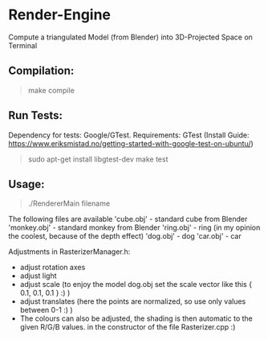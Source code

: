 # Render-Engine
Compute a triangulated Model (from Blender) into 3D-Projected Space on Terminal

## Compilation:
> make compile
## Run Tests:
Dependency for tests: Google/GTest. Requirements: GTest (Install Guide: https://www.eriksmistad.no/getting-started-with-google-test-on-ubuntu/)
> sudo apt-get install libgtest-dev
> make test
## Usage:
> ./RendererMain filename

The following files are available
'cube.obj' - standard cube from Blender
'monkey.obj' - standard monkey from Blender
'ring.obj' - ring (in my opinion the coolest, because of the depth effect)
'dog.obj' - dog
'car.obj' - car

Adjustments in RasterizerManager.h:
* adjust rotation axes
* adjust light
* adjust scale (to enjoy the model dog.obj set the scale vector like this { 0.1, 0.1, 0.1 } :) )
* adjust translates (here the points are normalized, so use only values between 0-1 :) )
* The colours can also be adjusted, the shading is then automatic to the given R/G/B values.
  in the constructor of the file Rasterizer.cpp :)

